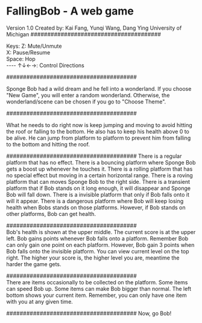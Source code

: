 # FallingBob - A web game
Version 1.0
Created by: Kai Fang, Yunqi Wang, Dang Ying
University of Michigan
#######################################

Keys:
Z: Mute/Unmute     
X: Pause/Resume     
Space: Hop     
---- ↑↓←→: Control Directions     

#######################################

Sponge Bob had a wild dream and he fell into a wonderland.
If you choose "New Game", you will enter a random wonderland.
Otherwise, the wonderland/scene can be chosen if you go to "Choose Theme".

#######################################

What he needs to do right now is keep jumping and moving to avoid hitting the roof or falling to the bottom.
He also has to keep his health above 0 to be alive.
He can jump from platform to platform to prevent him from falling to the bottom and hitting the roof.

#######################################
There is a regular platform that has no effect.
There is a bouncing platform where Sponge Bob gets a boost up whenever he touches it.
There is a rolling platform that has no special effect but moving in a certain horizontal range.
There is a roving platform that can moves Sponge Bob to the right side.
There is a transient platform that if Bob stands on it long enough, it will disappear and Sponge Bob will fall down.
There is a invisible platform that only if Bob falls onto it will it appear.
There is a dangerous platform where Bob will keep losing health when Bobs stands on those platforms.
However, if Bob stands on other platforms, Bob can get health.
			
#######################################				
Bob's health is shown at the upper middle.
The current score is at the upper left. Bob gains points whenever Bob falls onto a platform. Remember Bob can only gain one point on each platform.
However, Bob gain 3 points when Bob falls onto the invisible platform.
You can view current level on the top right. The higher your score is, the higher level you are, meantime the harder the game gets.

#######################################				
There are items occasionally to be collected on the platform.
Some items can speed Bob up.
Some items can make Bob bigger than normal.
The left bottom shows your current item. Remember, you can only have one item with you at any given time.

#######################################
Now, go Bob!	
